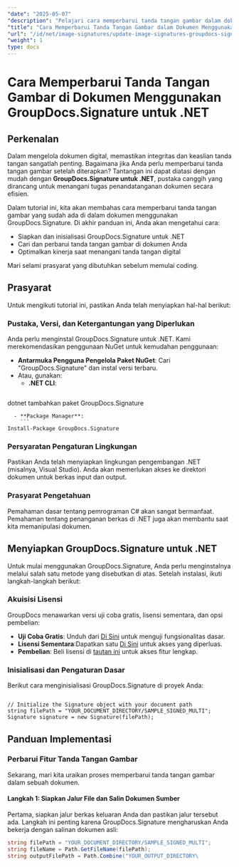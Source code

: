 ```yaml
---
"date": "2025-05-07"
"description": "Pelajari cara memperbarui tanda tangan gambar dalam dokumen dengan mudah menggunakan GroupDocs.Signature untuk .NET dengan panduan komprehensif ini."
"title": "Cara Memperbarui Tanda Tangan Gambar dalam Dokumen Menggunakan GroupDocs.Signature untuk .NET&#58; Panduan Langkah demi Langkah"
"url": "/id/net/image-signatures/update-image-signatures-groupdocs-signature-dotnet/"
"weight": 1
type: docs
---
```

# Cara Memperbarui Tanda Tangan Gambar di Dokumen Menggunakan GroupDocs.Signature untuk .NET

## Perkenalan

Dalam mengelola dokumen digital, memastikan integritas dan keaslian tanda tangan sangatlah penting. Bagaimana jika Anda perlu memperbarui tanda tangan gambar setelah diterapkan? Tantangan ini dapat diatasi dengan mudah dengan **GroupDocs.Signature untuk .NET**, pustaka canggih yang dirancang untuk menangani tugas penandatanganan dokumen secara efisien.

Dalam tutorial ini, kita akan membahas cara memperbarui tanda tangan gambar yang sudah ada di dalam dokumen menggunakan GroupDocs.Signature. Di akhir panduan ini, Anda akan mengetahui cara:
- Siapkan dan inisialisasi GroupDocs.Signature untuk .NET
- Cari dan perbarui tanda tangan gambar di dokumen Anda
- Optimalkan kinerja saat menangani tanda tangan digital

Mari selami prasyarat yang dibutuhkan sebelum memulai coding.

## Prasyarat

Untuk mengikuti tutorial ini, pastikan Anda telah menyiapkan hal-hal berikut:

### Pustaka, Versi, dan Ketergantungan yang Diperlukan
Anda perlu menginstal GroupDocs.Signature untuk .NET. Kami merekomendasikan penggunaan NuGet untuk kemudahan penggunaan:
- **Antarmuka Pengguna Pengelola Paket NuGet**: Cari "GroupDocs.Signature" dan instal versi terbaru.
- Atau, gunakan:
  - **.NET CLI**:
    ```
dotnet tambahkan paket GroupDocs.Signature
```
  - **Package Manager**:
    ```
Install-Package GroupDocs.Signature
```

### Persyaratan Pengaturan Lingkungan
Pastikan Anda telah menyiapkan lingkungan pengembangan .NET (misalnya, Visual Studio). Anda akan memerlukan akses ke direktori dokumen untuk berkas input dan output.

### Prasyarat Pengetahuan
Pemahaman dasar tentang pemrograman C# akan sangat bermanfaat. Pemahaman tentang penanganan berkas di .NET juga akan membantu saat kita memanipulasi dokumen.

## Menyiapkan GroupDocs.Signature untuk .NET

Untuk mulai menggunakan GroupDocs.Signature, Anda perlu menginstalnya melalui salah satu metode yang disebutkan di atas. Setelah instalasi, ikuti langkah-langkah berikut:

### Akuisisi Lisensi
GroupDocs menawarkan versi uji coba gratis, lisensi sementara, dan opsi pembelian:
- **Uji Coba Gratis**: Unduh dari [Di Sini](https://releases.groupdocs.com/signature/net/) untuk menguji fungsionalitas dasar.
- **Lisensi Sementara**:Dapatkan satu [Di Sini](https://purchase.groupdocs.com/temporary-license/) untuk akses yang diperluas.
- **Pembelian**: Beli lisensi di [tautan ini](https://purchase.groupdocs.com/buy) untuk akses fitur lengkap.

### Inisialisasi dan Pengaturan Dasar
Berikut cara menginisialisasi GroupDocs.Signature di proyek Anda:

```csharp\using GroupDocs.Signature;

// Initialize the Signature object with your document path
string filePath = "YOUR_DOCUMENT_DIRECTORY/SAMPLE_SIGNED_MULTI";
Signature signature = new Signature(filePath);
```

## Panduan Implementasi

### Perbarui Fitur Tanda Tangan Gambar

Sekarang, mari kita uraikan proses memperbarui tanda tangan gambar dalam sebuah dokumen.

#### Langkah 1: Siapkan Jalur File dan Salin Dokumen Sumber

Pertama, siapkan jalur berkas keluaran Anda dan pastikan jalur tersebut ada. Langkah ini penting karena GroupDocs.Signature mengharuskan Anda bekerja dengan salinan dokumen asli:

```csharp
string filePath = "YOUR_DOCUMENT_DIRECTORY/SAMPLE_SIGNED_MULTI";
string fileName = Path.GetFileName(filePath);
string outputFilePath = Path.Combine("YOUR_OUTPUT_DIRECTORY\